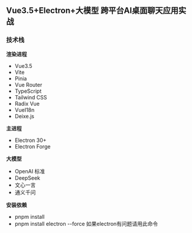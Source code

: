 ## Vue3.5+Electron+大模型 跨平台AI桌面聊天应用实战 

### 技术栈

**渲染进程**
- Vue3.5
- Vite
- Pinia
- Vue Router
- TypeScript
- Tailwind CSS
- Radix Vue
- VueI18n
- Deixe.js



**主进程**
- Electron 30+
- Electron Forge

**大模型**
- OpenAI 标准
- DeepSeek
- 文心一言
- 通义千问

**安装依赖**
- pnpm install
- pnpm install electron --force  如果electron有问题请用此命令

